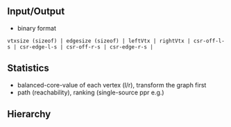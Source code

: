 ## Input/Output

* binary format

```
vtxsize (sizeof) | edgesize (sizeof) | leftVtx | rightVtx | csr-off-l-s | csr-edge-l-s | csr-off-r-s | csr-edge-r-s |
```

## Statistics

* balanced-core-value of each vertex (l/r), transform the graph first
* path (reachability), ranking (single-source ppr e.g.)

## Hierarchy

